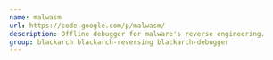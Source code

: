 ```yaml
---
name: malwasm
url: https://code.google.com/p/malwasm/
description: Offline debugger for malware's reverse engineering.
group: blackarch blackarch-reversing blackarch-debugger
---
```

